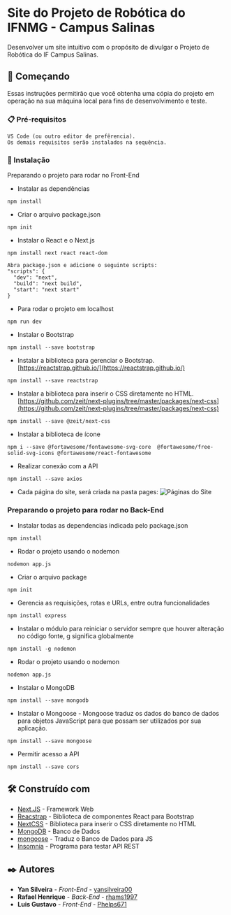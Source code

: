# Site do Projeto de Robótica do IFNMG - Campus Salinas

Desenvolver um site intuitivo com o propósito de divulgar o Projeto de Robótica do IF Campus Salinas.

## 🚀 Começando

Essas instruções permitirão que você obtenha uma cópia do projeto em operação na sua máquina local para fins de desenvolvimento e teste.

### 📋 Pré-requisitos

```
VS Code (ou outro editor de prefêrencia).
Os demais requisitos serão instalados na sequência. 
```

### 🔧 Instalação
Preparando o projeto para rodar no Front-End
* Instalar as dependências
```
npm install
```

* Criar o arquivo package.json
```
npm init
```

* Instalar o React e o Next.js
```
npm install next react react-dom
```

```
Abra package.json e adicione o seguinte scripts:
"scripts": {
  "dev": "next",
  "build": "next build",
  "start": "next start"
}
```
* Para rodar o projeto em localhost 
```
npm run dev
```

* Instalar o Bootstrap
```
npm install --save bootstrap
```

* Instalar a biblioteca para gerenciar o Bootstrap. [https://reactstrap.github.io/](https://reactstrap.github.io/) 
```
npm install --save reactstrap
```

* Instalar a biblioteca para inserir o CSS diretamente no HTML. [https://github.com/zeit/next-plugins/tree/master/packages/next-css](https://github.com/zeit/next-plugins/tree/master/packages/next-css) 
```
npm install --save @zeit/next-css
```

* Instalar a biblioteca de ícone
```
npm i --save @fortawesome/fontawesome-svg-core  @fortawesome/free-solid-svg-icons @fortawesome/react-fontawesome
```

* Realizar conexão com a API
```
npm install --save axios
```

* Cada página do site, será criada na pasta pages:
![Páginas do Site](https://user-images.githubusercontent.com/89039535/166301252-e3992ebd-1be7-4b8f-9884-49e430b75c22.png)

### Preparando o projeto para rodar no Back-End

* Instalar todas as dependencias indicada pelo package.json
```
npm install
```

* Rodar o projeto usando o nodemon 
```
nodemon app.js
```

* Criar o arquivo package
```
npm init
```

* Gerencia as requisições, rotas e URLs, entre outra funcionalidades
```
npm install express
```

* Instalar o módulo para reiniciar o servidor sempre que houver alteração no código fonte, g significa globalmente
```
npm install -g nodemon
```

* Rodar o projeto usando o nodemon 
```
nodemon app.js
```

* Instalar o MongoDB
```
npm install --save mongodb
```

* Instalar o Mongoose - Mongoose traduz os dados do banco de dados para objetos JavaScript para que possam ser utilizados por sua aplicação.
```
npm install --save mongoose
```
* Permitir acesso a API
```
npm install --save cors
```

## 🛠️ Construído com

* [Next.JS](https://nextjs.org/docs/getting-started) - Framework Web
* [Reacstrap](https://reactstrap.github.io/) - Biblioteca de componentes React para Bootstrap
* [NextCSS](https://github.com/zeit/next-plugins/tree/master/packages/next-css) - Biblioteca para inserir o CSS diretamente no HTML
* [MongoDB](https://www.mongodb.com/docs/) - Banco de Dados
* [mongoose](https://mongoosejs.com/docs/guide.html) - Traduz o Banco de Dados para JS
* [Insomnia](https://docs.insomnia.rest/) - Programa para testar API REST

## ✒️ Autores

* **Yan Silveira** - *Front-End* - [yansilveira00](https://github.com/yansilveira00)
* **Rafael Henrique** - *Back-End* - [rhams1997](https://github.com/rhams1997)
* **Luis Gustavo** - *Front-End* - [Phelps671](https://github.com/Phelps671)
